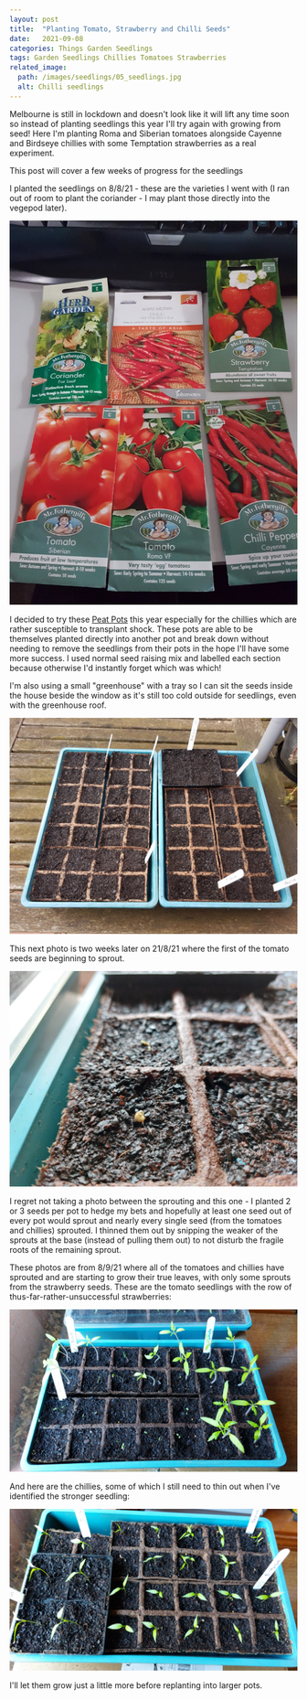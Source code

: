 ```yaml
---
layout: post
title:  "Planting Tomato, Strawberry and Chilli Seeds"
date:   2021-09-08
categories: Things Garden Seedlings
tags: Garden Seedlings Chillies Tomatoes Strawberries
related_image: 
  path: /images/seedlings/05_seedlings.jpg
  alt: Chilli seedlings
---
```


Melbourne is still in lockdown and doesn't look like it will lift any time soon so instead of planting seedlings this year I'll try again with growing from seed! Here I'm planting Roma and Siberian tomatoes alongside Cayenne and Birdseye chillies with some Temptation strawberries as a real experiment.

<!--more-->

This post will cover a few weeks of progress for the seedlings

I planted the seedlings on 8/8/21 - these are the varieties I went with (I ran out of room to plant the coriander - I may plant those directly into the vegepod later).

![Seed selection](/images/seedlings/01_seed_selection.jpg)

I decided to try these [Peat Pots](https://www.bunnings.com.au/mr-fothergill-s-45mm-jiffy-propagation-peat-strip-50-pack_p2961754) this year especially for the chillies which are rather susceptible to transplant shock. These pots are able to be themselves planted directly into another pot and break down without needing to remove the seedlings from their pots in the hope I'll have some more success. I used normal seed raising mix and labelled each section because otherwise I'd instantly forget which was which!

I'm also using a small "greenhouse" with a tray so I can sit the seeds inside the house beside the window as it's still too cold outside for seedlings, even with the greenhouse roof.

![Seeds planted](/images/seedlings/02_planted.jpg)

This next photo is two weeks later on 21/8/21 where the first of the tomato seeds are beginning to sprout.

![Smallest of sprouts](/images/seedlings/03_sprouted.jpg)

I regret not taking a photo between the sprouting and this one - I planted 2 or 3 seeds per pot to hedge my bets and hopefully at least one seed out of every pot would sprout and nearly every single seed (from the tomatoes and chillies) sprouted. I thinned them out by snipping the weaker of the sprouts at the base (instead of pulling them out) to not disturb the fragile roots of the remaining sprout.

These photos are from 8/9/21 where all of the tomatoes and chillies have sprouted and are starting to grow their true leaves, with only some sprouts from the strawberry seeds. These are the tomato seedlings with the row of thus-far-rather-unsuccessful strawberries:

![Tomato Seedlings appearing](/images/seedlings/04_seedlings.jpg)

And here are the chillies, some of which I still need to thin out when I've identified the stronger seedling:

![Chilli Seedlings appearing](/images/seedlings/05_seedlings.jpg)

I'll let them grow just a little more before replanting into larger pots.
